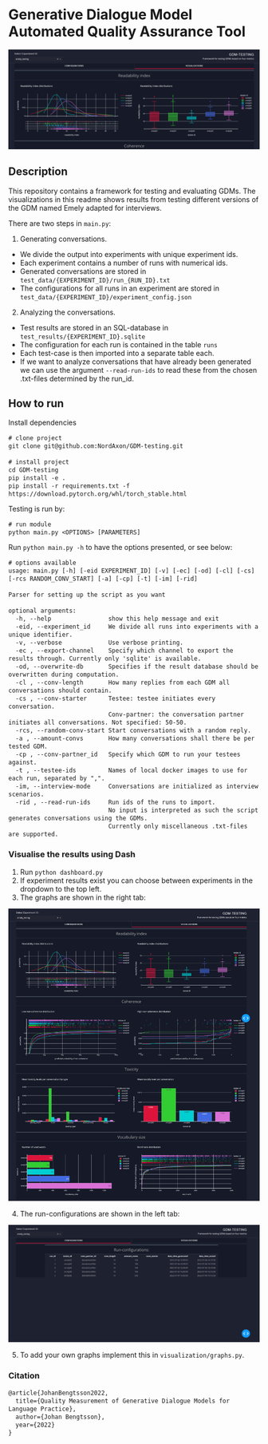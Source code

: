 # Generative Dialogue Model Automated Quality Assurance Tool

![](imgs/GDM-testing-graphs-crop.png)

## Description

This repository contains a framework for testing and evaluating GDMs. The visualizations in this readme shows results from testing different versions of the GDM named Emely adapted for interviews.

There are two steps in ```main.py```:

1. Generating conversations.
- We divide the output into experiments with unique experiment ids.
- Each experiment contains a number of runs with numerical ids.
- Generated conversations are stored in ```test_data/{EXPERIMENT_ID}/run_{RUN_ID}.txt```
- The configurations for all runs in an experiment are stored in ```test_data/{EXPERIMENT_ID}/experiment_config.json```

2. Analyzing the conversations.
- Test results are stored in an SQL-database in ```test_results/{EXPERIMENT_ID}.sqlite```
- The configuration for each run is contained in the table ```runs```
- Each test-case is then imported into a separate table each.
- If we want to analyze conversations that have already been generated we can use the argument ```--read-run-ids``` to read these from the chosen .txt-files determined by the run_id.


## How to run

Install dependencies

```
# clone project
git clone git@github.com:NordAxon/GDM-testing.git

# install project
cd GDM-testing
pip install -e .
pip install -r requirements.txt -f https://download.pytorch.org/whl/torch_stable.html
```

Testing is run by:

```
# run module
python main.py <OPTIONS> [PARAMETERS]
```

Run `python main.py -h` to have the options presented, or see below:

```
# options available
usage: main.py [-h] [-eid EXPERIMENT_ID] [-v] [-ec] [-od] [-cl] [-cs] [-rcs RANDOM_CONV_START] [-a] [-cp] [-t] [-im] [-rid]

Parser for setting up the script as you want

optional arguments:
  -h, --help                show this help message and exit
  -eid, --experiment_id     We divide all runs into experiments with a unique identifier.
  -v, --verbose             Use verbose printing.
  -ec , --export-channel    Specify which channel to export the results through. Currently only 'sqlite' is available.
  -od, --overwrite-db       Specifies if the result database should be overwritten during computation.
  -cl , --conv-length       How many replies from each GDM all conversations should contain.
  -cs , --conv-starter      Testee: testee initiates every conversation.
                            Conv-partner: the conversation partner initiates all conversations. Not specified: 50-50.
  -rcs, --random-conv-start Start conversations with a random reply.
  -a , --amount-convs       How many conversations shall there be per tested GDM.
  -cp , --conv-partner_id   Specify which GDM to run your testees against.
  -t , --testee-ids         Names of local docker images to use for each run, separated by ",".
  -im, --interview-mode     Conversations are initialized as interview scenarios.
  -rid , --read-run-ids     Run ids of the runs to import.
                            No input is interpreted as such the script generates conversations using the GDMs.
                            Currently only miscellaneous .txt-files are supported.
```

### Visualise the results using Dash

1. Run ```python dashboard.py```
2. If experiment results exist you can choose between experiments in the dropdown to the top left.
3. The graphs are shown in the right tab:

![](imgs/GDM-testing-graphs.png)

4. The run-configurations are shown in the left tab:

![](imgs/GDM-testing-config.png)

5. To add your own graphs implement this in ```visualization/graphs.py```.

### Citation

```
@article{JohanBengtsson2022,
  title={Quality Measurement of Generative Dialogue Models for Language Practice},
  author={Johan Bengtsson},
  year={2022}
}
```

